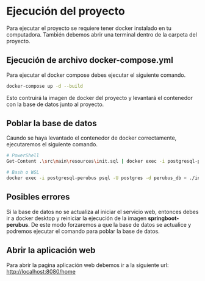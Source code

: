 # Ejecución del proyecto

Para ejecutar el proyecto se requiere tener docker instalado en tu computadora. También debemos abrir una terminal
dentro de la carpeta del proyecto.

## Ejecución de archivo docker-compose.yml

Para ejecutar el docker compose debes ejecutar el siguiente comando.

```bash
docker-compose up -d --build
```

Esto contruirá la imagen de docker del proyecto y levantará el contenedor con la base de datos junto al proyecto.

## Poblar la base de datos

Caundo se haya levantado el contenedor de docker correctamente, ejecutaremos el siguiente comando.

```bash
# PowerShell
Get-Content .\src\main\resources\init.sql | docker exec -i postgresql-perubus psql -U postgres -d perubus_db

# Bash o WSL
docker exec -i postgresql-perubus psql -U postgres -d perubus_db < ./init.sql
```

## Posibles errores

Si la base de datos no se actualiza al iniciar el servicio web, entonces debes ir a docker desktop y reiniciar la
ejecución de la imagen **springboot-perubus**. De este modo forzaremos a que la base de datos se actualice y podremos
ejecutar el comando para poblar la base de datos.

## Abrir la aplicación web

Para abrir la pagina aplicación web debemos ir a la siguiente url:
[http://localhost:8080/home](http://localhost:8080/home)